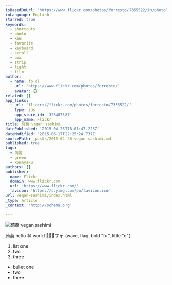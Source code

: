 ```yaml
---
isBasedOnUrl: 'https://www.flickr.com/photos/forresto/7355522/in/photolist-'
inLanguage: English
starred: true
keywords:
  - shortcuts
  - photo
  - kau
  - favorite
  - keyboard
  - scroll
  - box
  - strip
  - light
  - film
author:
  - name: fo.ol
    url: 'https://www.flickr.com/photos/forresto/'
    avatar: {}
related: []
app_links:
  - url: 'flickr://flickr.com/photos/forresto/7355522/'
    type: ios
    app_store_id: '328407587'
    app_name: Flickr
title: 蒟蒻 vegan sashimi
datePublished: '2015-04-26T18:01:47.223Z'
dateModified: '2015-06-17T22:25:24.737Z'
sourcePath: _posts/2015-04-26-vegan-sashimi.md
published: true
tags:
  - 蒟蒻
  - green
  - konnyaku
authors: []
publisher:
  name: Flickr
  domain: www.flickr.com
  url: 'https://www.flickr.com/'
  favicon: 'https://s.yimg.com/pw/favicon.ico'
url: vegan-sashimi/index.html
_type: Article
_context: 'http://schema.org'

---
```

![蒟蒻 vegan sashimi](https://farm1.staticflickr.com/7/7355522_b66e5d3078_m.jpg)

蒟蒻 hello ⌘ world 🌊🇺🇸**フ**ォ (wave, flag, bold "fu", little "o").

1. list one
2. two
3. three

* bullet one
* two
* three